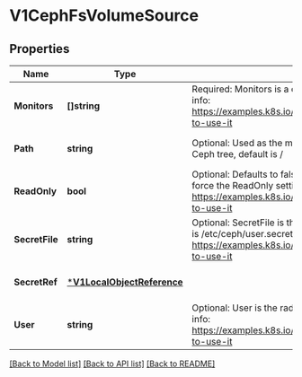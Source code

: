 # V1CephFsVolumeSource

## Properties
Name | Type | Description | Notes
------------ | ------------- | ------------- | -------------
**Monitors** | **[]string** | Required: Monitors is a collection of Ceph monitors More info: https://examples.k8s.io/volumes/cephfs/README.md#how-to-use-it | [default to null]
**Path** | **string** | Optional: Used as the mounted root, rather than the full Ceph tree, default is / | [optional] [default to null]
**ReadOnly** | **bool** | Optional: Defaults to false (read/write). ReadOnly here will force the ReadOnly setting in VolumeMounts. More info: https://examples.k8s.io/volumes/cephfs/README.md#how-to-use-it | [optional] [default to null]
**SecretFile** | **string** | Optional: SecretFile is the path to key ring for User, default is /etc/ceph/user.secret More info: https://examples.k8s.io/volumes/cephfs/README.md#how-to-use-it | [optional] [default to null]
**SecretRef** | [***V1LocalObjectReference**](V1LocalObjectReference.md) |  | [optional] [default to null]
**User** | **string** | Optional: User is the rados user name, default is admin More info: https://examples.k8s.io/volumes/cephfs/README.md#how-to-use-it | [optional] [default to null]

[[Back to Model list]](../README.md#documentation-for-models) [[Back to API list]](../README.md#documentation-for-api-endpoints) [[Back to README]](../README.md)


